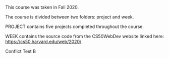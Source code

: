 This course was taken in Fall 2020.

The course is divided between two folders: project and week.

PROJECT contains five projects completed throughout the course.

WEEK contains the source code from the CS50WebDev website linked here:  https://cs50.harvard.edu/web/2020/

Conflict Test B
